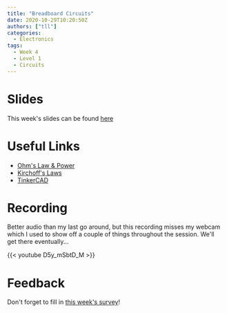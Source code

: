 ```yaml
---
title: "Breadboard Circuits"
date: 2020-10-29T10:20:50Z
authors: ["tll"]
categories:
  - Electronics
tags:
  - Week 4
  - Level 1
  - Circuits
---
```


Slides
======

This week's slides can be found [here](https://drive.google.com/file/d/1BuceKoO8hdVCUuhjTPZ8mncIXHEDJjYT/view?usp=sharing)

Useful Links
============

-   [Ohm's Law & Power](https://www.electronics-tutorials.ws/dccircuits/dcp_2.html)
-   [Kirchoff's Laws](https://www.electronics-tutorials.ws/dccircuits/dcp_4.html)
-   [TinkerCAD](https://www.tinkercad.com/learn/circuits)

Recording
=========

Better audio than my last go around, but this recording misses my webcam which I used to show off a couple of things throughout the session. We'll get there eventually...

{{< youtube D5y_mSbtD_M >}}

Feedback
========

Don't forget to fill in [this week's survey](https://forms.gle/dgNX4WZa84qCJuaG6)!